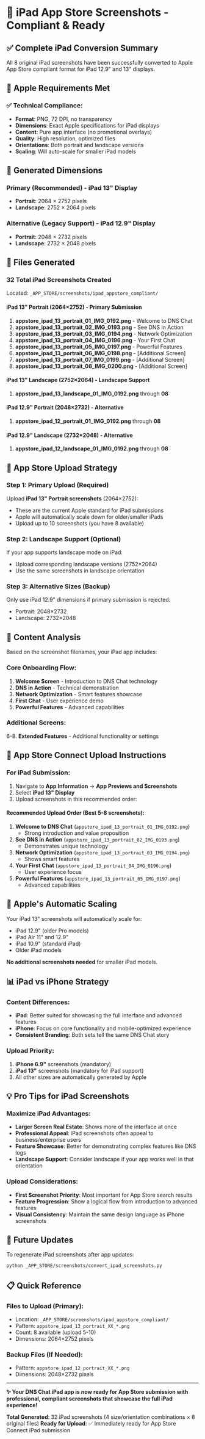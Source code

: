 # 🍎 iPad App Store Screenshots - Compliant & Ready

## ✅ Complete iPad Conversion Summary

All 8 original iPad screenshots have been successfully converted to Apple App Store compliant format for iPad 12.9" and 13" displays.

## 📱 Apple Requirements Met

### ✅ Technical Compliance:
- **Format**: PNG, 72 DPI, no transparency
- **Dimensions**: Exact Apple specifications for iPad displays
- **Content**: Pure app interface (no promotional overlays)
- **Quality**: High resolution, optimized files
- **Orientations**: Both portrait and landscape versions
- **Scaling**: Will auto-scale for smaller iPad models

## 📏 Generated Dimensions

### Primary (Recommended) - iPad 13" Display
- **Portrait**: 2064 × 2752 pixels
- **Landscape**: 2752 × 2064 pixels

### Alternative (Legacy Support) - iPad 12.9" Display  
- **Portrait**: 2048 × 2732 pixels
- **Landscape**: 2732 × 2048 pixels

## 📂 Files Generated

### 32 Total iPad Screenshots Created

Located: `_APP_STORE/screenshots/ipad_appstore_compliant/`

#### iPad 13" Portrait (2064×2752) - Primary Submission
1. **appstore_ipad_13_portrait_01_IMG_0192.png** - Welcome to DNS Chat
2. **appstore_ipad_13_portrait_02_IMG_0193.png** - See DNS in Action
3. **appstore_ipad_13_portrait_03_IMG_0194.png** - Network Optimization
4. **appstore_ipad_13_portrait_04_IMG_0196.png** - Your First Chat
5. **appstore_ipad_13_portrait_05_IMG_0197.png** - Powerful Features
6. **appstore_ipad_13_portrait_06_IMG_0198.png** - [Additional Screen]
7. **appstore_ipad_13_portrait_07_IMG_0199.png** - [Additional Screen]
8. **appstore_ipad_13_portrait_08_IMG_0200.png** - [Additional Screen]

#### iPad 13" Landscape (2752×2064) - Landscape Support
1. **appstore_ipad_13_landscape_01_IMG_0192.png** through **08**

#### iPad 12.9" Portrait (2048×2732) - Alternative
1. **appstore_ipad_12_portrait_01_IMG_0192.png** through **08**

#### iPad 12.9" Landscape (2732×2048) - Alternative
1. **appstore_ipad_12_landscape_01_IMG_0192.png** through **08**

## 🎯 App Store Upload Strategy

### Step 1: Primary Upload (Required)
Upload **iPad 13" Portrait screenshots** (2064×2752):
- These are the current Apple standard for iPad submissions
- Apple will automatically scale down for older/smaller iPads
- Upload up to 10 screenshots (you have 8 available)

### Step 2: Landscape Support (Optional)
If your app supports landscape mode on iPad:
- Upload corresponding landscape versions (2752×2064)
- Use the same screenshots in landscape orientation

### Step 3: Alternative Sizes (Backup)
Only use iPad 12.9" dimensions if primary submission is rejected:
- Portrait: 2048×2732
- Landscape: 2732×2048

## 📱 Content Analysis

Based on the screenshot filenames, your iPad app includes:

### Core Onboarding Flow:
1. **Welcome Screen** - Introduction to DNS Chat technology
2. **DNS in Action** - Technical demonstration 
3. **Network Optimization** - Smart features showcase
4. **First Chat** - User experience demo
5. **Powerful Features** - Advanced capabilities

### Additional Screens:
6-8. **Extended Features** - Additional functionality or settings

## 🚀 App Store Connect Upload Instructions

### For iPad Submission:
1. Navigate to **App Information** → **App Previews and Screenshots**
2. Select **iPad 13" Display** 
3. Upload screenshots in this recommended order:

#### Recommended Upload Order (Best 5-8 screenshots):
1. **Welcome to DNS Chat** (`appstore_ipad_13_portrait_01_IMG_0192.png`)
   - Strong introduction and value proposition
2. **See DNS in Action** (`appstore_ipad_13_portrait_02_IMG_0193.png`)
   - Demonstrates unique technology
3. **Network Optimization** (`appstore_ipad_13_portrait_03_IMG_0194.png`)
   - Shows smart features
4. **Your First Chat** (`appstore_ipad_13_portrait_04_IMG_0196.png`)
   - User experience focus
5. **Powerful Features** (`appstore_ipad_13_portrait_05_IMG_0197.png`)
   - Advanced capabilities

## 🔄 Apple's Automatic Scaling

Your iPad 13" screenshots will automatically scale for:
- iPad 12.9" (older Pro models)
- iPad Air 11" and 12.9"
- iPad 10.9" (standard iPad)
- Older iPad models

**No additional screenshots needed** for smaller iPad models.

## 📊 iPad vs iPhone Strategy

### Content Differences:
- **iPad**: Better suited for showcasing the full interface and advanced features
- **iPhone**: Focus on core functionality and mobile-optimized experience
- **Consistent Branding**: Both sets tell the same DNS Chat story

### Upload Priority:
1. **iPhone 6.9"** screenshots (mandatory)
2. **iPad 13"** screenshots (mandatory for iPad support)
3. All other sizes are automatically generated by Apple

## 💡 Pro Tips for iPad Screenshots

### Maximize iPad Advantages:
- **Larger Screen Real Estate**: Shows more of the interface at once
- **Professional Appeal**: iPad screenshots often appeal to business/enterprise users
- **Feature Showcase**: Better for demonstrating complex features like DNS logs
- **Landscape Support**: Consider landscape if your app works well in that orientation

### Upload Considerations:
- **First Screenshot Priority**: Most important for App Store search results
- **Feature Progression**: Show a logical flow from introduction to advanced features
- **Visual Consistency**: Maintain the same design language as iPhone screenshots

## 🔧 Future Updates

To regenerate iPad screenshots after app updates:
```bash
python _APP_STORE/screenshots/convert_ipad_screenshots.py
```

## 📋 Quick Reference

### Files to Upload (Primary):
- Location: `_APP_STORE/screenshots/ipad_appstore_compliant/`
- Pattern: `appstore_ipad_13_portrait_XX_*.png`
- Count: 8 available (upload 5-10)
- Dimensions: 2064×2752 pixels

### Backup Files (If Needed):
- Pattern: `appstore_ipad_12_portrait_XX_*.png`
- Dimensions: 2048×2732 pixels

---

**✨ Your DNS Chat iPad app is now ready for App Store submission with professional, compliant screenshots that showcase the full iPad experience!**

**Total Generated**: 32 iPad screenshots (4 size/orientation combinations × 8 original files)
**Ready for Upload**: ✅ Immediately ready for App Store Connect iPad submission